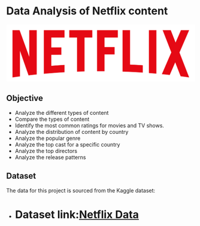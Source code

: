 # Data Analysis of Netflix content
![Netflix logo](https://github.com/Myster22/netflix_python_project/blob/main/logo.png)
## Objective
- Analyze the different types of content
- Compare the types of  content
- Identify the most common ratings for movies and TV shows.
- Analyze the distribution of content by country
- Analyze the popular genre
- Analyze the top cast for a specific country
- Analyze the top directors
- Analyze the release patterns
## Dataset
The data for this project is sourced from the Kaggle dataset:
- # Dataset link:[Netflix Data](https://www.kaggle.com/datasets/shivamb/netflix-shows?resource=download)

